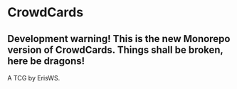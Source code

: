 # CrowdCards

## Development warning! This is the new Monorepo version of CrowdCards. Things shall be broken, here be dragons!

A TCG by ErisWS. 


